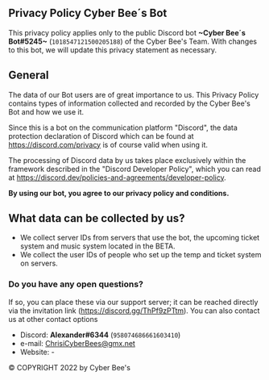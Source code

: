 ## Privacy Policy Cyber Bee´s Bot
This privacy policy applies only to the public Discord bot **~Cyber Bee´s Bot#5245~** (`1018547121500205188`) of the Cyber Bee's Team. With changes to this bot, we will update this privacy statement as necessary.

## General
The data of our Bot users are of great importance to us. This Privacy Policy contains types of information collected and recorded by the Cyber Bee's Bot and how we use it.

Since this is a bot on the communication platform "Discord", the data protection declaration of Discord which can be found at https://discord.com/privacy is of course valid when using it.

The processing of Discord data by us takes place exclusively within the framework described in the "Discord Developer Policy", which you can read at https://discord.dev/policies-and-agreements/developer-policy.

**By using our bot, you agree to our privacy policy and conditions.**

## What data can be collected by us?
- We collect server IDs from servers that use the bot, the upcoming ticket system and music system located in the BETA.
- We collect the user IDs of people who set up the temp and ticket system on servers.

### Do you have any open questions?
If so, you can place these via our support server; it can be reached directly via the invitation link (https://discord.gg/ThPf9zPTtm). You can also contact us at other contact options

- Discord: **Alexander#6344** (`958074686661603410`)
- e-mail: ChrisiCyberBees@gmx.net
- Website: -

© COPYRIGHT 2022 by Cyber Bee's
